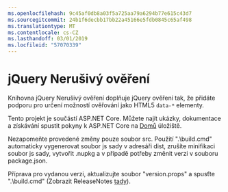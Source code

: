 ```yaml
---
ms.openlocfilehash: 9c45af0db8a03f5a725aa79a6294b77e615c43d7
ms.sourcegitcommit: 24b1f6decbb17bb22a45166e5fdb0845c65af498
ms.translationtype: MT
ms.contentlocale: cs-CZ
ms.lasthandoff: 03/01/2019
ms.locfileid: "57070339"
---
```

<a name="jquery-unobtrusive-validation"></a>jQuery Nerušivý ověření
=============================

Knihovna jQuery Nerušivý ověření doplňuje jQuery ověření tak, že přidáte podporu pro určení možností ověřování jako HTML5 `data-*` elementy.

Tento projekt je součástí ASP.NET Core. Můžete najít ukázky, dokumentace a získávání spustit pokyny k ASP.NET Core na [Domů](https://github.com/aspnet/home) úložiště.

Nezapomeňte provedené změny pouze soubor src. Použití ".\build.cmd" automaticky vygenerovat soubor js sady v adresáři dist, zrušíte minifikaci soubor js sady, vytvořit .nupkg a v případě potřeby změnit verzi v souboru package.json.

Příprava pro vydanou verzi, aktualizujte soubor "version.props" a spusťte ".\build.cmd" (Zobrazit ReleaseNotes [tady](https://github.com/aspnet/jquery-validation-unobtrusive/wiki/Release-checklist)).